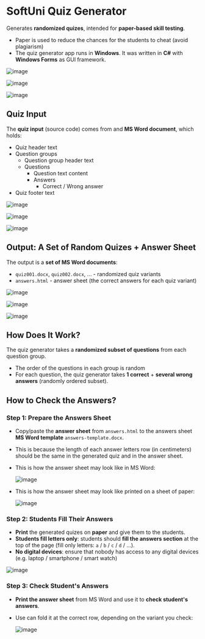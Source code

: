 # SoftUni Quiz Generator

Generates **randomized quizes**, intended for **paper-based skill testing**.
  - Paper is used to reduce the chances for the students to cheat (avoid plagiarism)
  - The quiz generator app runs in **Windows**. It was written in **C#** with **Windows Forms** as GUI framework.

![image](https://github.com/SoftUni/SoftUni-Quiz-Generator/assets/1689586/87fa0165-7546-4809-baff-2df306947786)

![image](https://github.com/SoftUni/SoftUni-Quiz-Generator/assets/1689586/cc21f9f0-3dbb-44a7-a974-6582c68bb25f)

![image](https://github.com/SoftUni/SoftUni-Quiz-Generator/assets/1689586/365297af-9cd0-4aec-bfab-e9348be9a7a2)

## Quiz Input

The **quiz input** (source code) comes from and **MS Word document**, which holds:
  - Quiz header text
  - Question groups
    - Question group header text
    - Questions
      - Question text content
      - Answers
        - Correct / Wrong answer
  - Quiz footer text

![image](https://github.com/SoftUni/SoftUni-Quiz-Generator/assets/1689586/55eb0432-6b84-4714-a87d-ffd25426c1f1)

![image](https://github.com/SoftUni/SoftUni-Quiz-Generator/assets/1689586/6f5f7671-b7dd-4279-8090-392546d52762)

![image](https://github.com/SoftUni/SoftUni-Quiz-Generator/assets/1689586/d39aaa10-143e-4ea1-8fb9-5528200fadb7)

## Output: A Set of Random Quizes + Answer Sheet

The output is a **set of MS Word documents**:
  - `quiz001.docx`, `quiz002.docx`, ... - randomized quiz variants
  - `answers.html` - answer sheet (the correct answers for each quiz variant)

![image](https://github.com/SoftUni/SoftUni-Quiz-Generator/assets/1689586/5766f497-1613-465f-b27f-9a9057ca0af5)

![image](https://github.com/SoftUni/SoftUni-Quiz-Generator/assets/1689586/74353996-cf73-4703-9667-48337615377f)

![image](https://github.com/SoftUni/SoftUni-Quiz-Generator/assets/1689586/c3aed2a5-ef52-4558-a8f1-ec1d73138d2a)

## How Does It Work?

The quiz generator takes a **randomized subset of questions** from each question group.
  - The order of the questions in each group is random
  - For each question, the quiz generator takes **1 correct** + **several wrong answers** (randomly ordered subset).

## How to Check the Answers?

### Step 1: Prepare the Answers Sheet

  - Copy/paste the **answer sheet** from `answers.html` to the answers sheet **MS Word template** `answers-template.docx`.
  
  - This is because the length of each answer letters row (in centimeters) should be the same in the generated quiz and in the answer sheet.

  - This is how the answer sheet may look like in MS Word:

    ![image](https://github.com/SoftUni/SoftUni-Quiz-Generator/assets/1689586/0be2798b-8231-4de5-b0b9-0e9222fc36f1)
    
  - This is how the answer sheet may look like printed on a sheet of paper:

    ![image](https://github.com/SoftUni/SoftUni-Quiz-Generator/assets/1689586/fcce427a-649c-49e3-9417-cc8aab42c1fd)

### Step 2: Students Fill Their Answers
  - **Print** the generated quizes on **paper** and give them to the students.
  - **Students fill letters only**: students should **fill the answers section** at the top of the page (fill only letters: `a` / `b` / `c` / `d` / ...).
  - **No digital devices**: ensure that nobody has access to any digital devices (e.g. laptop / smartphone / smart watch)

![image](https://github.com/SoftUni/SoftUni-Quiz-Generator/assets/1689586/decc24de-66fb-44aa-9369-7b3738049967)

### Step 3: Check Student's Answers
  - **Print the answer sheet** from MS Word and use it to **check student's answers**.
  - Use can fold it at the correct row, depending on the variant you check:

    ![image](https://github.com/SoftUni/SoftUni-Quiz-Generator/assets/1689586/c41d4467-3d98-476a-8226-57326e2784ff)

    
